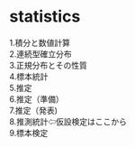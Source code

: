 # statistics

1.積分と数値計算  
2.連続型確立分布  
3.正規分布とその性質  
4.標本統計  
5.推定  
6.推定（準備）   
7.推定（発表)  
8.推測統計⇦仮設検定はここから  
9.標本検定  

